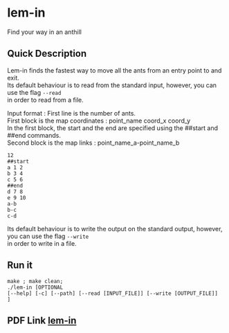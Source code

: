 # lem-in
Find your way in an anthill

## Quick Description
Lem-in finds the fastest way to move all the ants from an entry point to and exit.<br />
Its default behaviour is to read from the standard input, however, you can use the flag <code>--read</code><br/>
in order to read from a file.<br />

Input format :
First line is the number of ants.<br />
First block is the map coordinates : point_name coord_x coord_y<br />
In the first block, the start and the end are specified using the ##start and ##end commands.<br />
Second block is the map links : point_name_a-point_name_b<br />

```
12
##start
a 1 2
b 3 4
c 5 6
##end
d 7 8
e 9 10
a-b
b-c
c-d
```
Its default behaviour is to write the output on the standard output, however, you can use the flag <code>--write</code><br/>
in order to write in a file.<br />

## Run it
<code>make ; make clean;</code><br />
<code>./lem-in [OPTIONAL [--help] [-c] [--path] [--read [INPUT_FILE]] [--write [OUTPUT_FILE]] ]</code><br />

## PDF Link <a href="https://github.com/snassour/lem-in/blob/master/lem-in.fr.pdf">lem-in</a>
